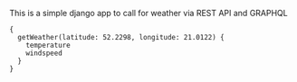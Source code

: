 This is a simple django app to call for weather via REST API and GRAPHQL

```
{
  getWeather(latitude: 52.2298, longitude: 21.0122) {
    temperature
    windspeed
  }
}
```
